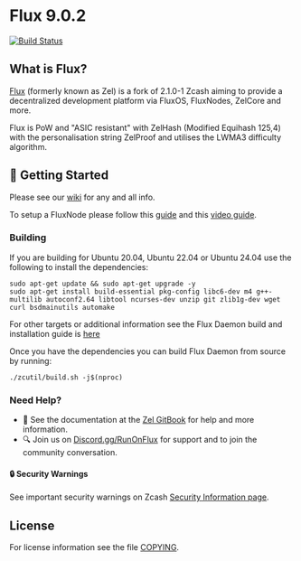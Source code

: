 # Flux 9.0.2
[![Build Status](https://app.travis-ci.com/RunOnFlux/fluxd.svg?branch=master)](https://app.travis-ci.com/github/RunOnFlux/fluxd)

What is Flux?
--------------

[Flux](https://runonflux.io/) (formerly known as Zel) is a fork of 2.1.0-1 Zcash aiming to provide a decentralized development platform via FluxOS, FluxNodes, ZelCore and more.

Flux is PoW and "ASIC resistant" with ZelHash (Modified Equihash 125,4) with the personalisation string ZelProof and utilises the LWMA3 difficulty algorithm.

## :rocket: Getting Started

Please see our [wiki](https://wiki.runonflux.io/) for any and all info.

To setup a FluxNode please follow this [guide](https://medium.com/@mmalik4/flux-light-node-setup-as-easy-as-it-gets-833f17c73dbb) and this [video guide](https://www.youtube.com/watch?v=KYWUXrKP9do).

### Building

If you are building for Ubuntu 20.04, Ubuntu 22.04 or Ubuntu 24.04 use the following to install the dependencies:

```
sudo apt-get update && sudo apt-get upgrade -y
sudo apt-get install build-essential pkg-config libc6-dev m4 g++-multilib autoconf2.64 libtool ncurses-dev unzip git zlib1g-dev wget curl bsdmainutils automake
```

For other targets or additional information see the Flux Daemon build and installation guide is [here](https://zel.gitbook.io/zelcurrency/installing-zel-daemon)


Once you have the dependencies you can build Flux Daemon from source by running:

```
./zcutil/build.sh -j$(nproc)
```

### Need Help?

* :blue_book: See the documentation at the [Zel GitBook](https://zel.gitbook.io/zelcurrency/installing-zel-daemon)
  for help and more information.
* :mag: Join us on [Discord.gg/RunOnFlux](https://discord.gg/runonflux) for support and to join the community conversation. 

#### :lock: Security Warnings

See important security warnings on Zcash 
[Security Information page](https://z.cash/support/security/).

License
-------

For license information see the file [COPYING](COPYING).
